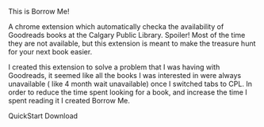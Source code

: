 This is Borrow Me! 

A chrome extension which automatically checka the availability of Goodreads books at the Calgary Public Library. 
Spoiler! Most of the time they are not available, but this extension is meant to make the treasure hunt for your next book easier. 

I created this extension to solve a problem that I was having with Goodreads, it seemed like all the books I was interested in were always unavailable ( like 4 month wait unavailable) once I switched tabs to CPL.
In order to reduce the time spent looking for a book, and increase the time I spent reading it I created Borrow Me. 

QuickStart
Download 
